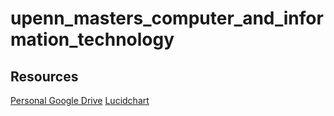# upenn_masters_computer_and_information_technology

## Resources
[Personal Google Drive](https://drive.google.com/drive/folders/1jmBVnjWoveqv8E8DHLxJKdll40rEuy6f)
[Lucidchart](https://www.lucidchart.com/documents#/documents?folder_id=212830051)